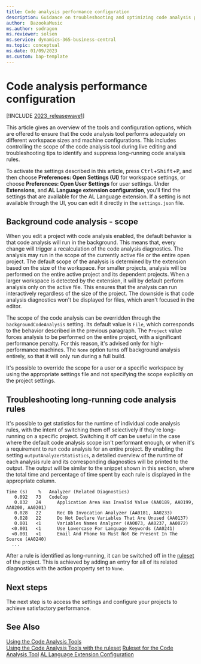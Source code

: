 ```yaml
---
title: Code analysis performance configuration
description: Guidance on troubleshooting and optimizing code analysis performance in AL for Business Central.
author:  BazookaMusic 
ms.author: sodragon
ms.reviewer: solsen
ms.service: dynamics-365-business-central
ms.topic: conceptual
ms.date: 01/09/2023
ms.custom: bap-template
---
```


# Code analysis performance configuration

[!INCLUDE [2023_releasewave1](../includes/2023_releasewave1.md)]

This article gives an overview of the tools and configuration options, which are offered to ensure that the code analysis tool performs adequately on different workspace sizes and machine configurations. This includes controlling the scope of the code analysis tool during live editing and troubleshooting tips to identify and suppress long-running code analysis rules.

To activate the settings described in this article, press <kbd>Ctrl</kbd>+<kbd>Shift</kbd>+<kbd>P</kbd>, and then choose **Preferences: Open Settings (UI)** for workspace settings, or choose **Preferences: Open User Settings** for user settings. Under **Extensions**, and **AL Language extension configuration**, you'll find the settings that are available for the AL Language extension. If a setting is not available through the UI, you can edit it directly in the `settings.json` file.

## Background code analysis - scope

When you edit a project with code analysis enabled, the default behavior is that code analysis will run in the background. This means that, every change will trigger a recalculation of the code analysis diagnostics. The analysis may run in the scope of the currently active file or the entire open project. The default scope of the analysis is determined by the extension based on the size of the workspace. For smaller projects, analysis will be performed on the entire active project and its dependent projects. When a larger workspace is detected by the extension, it will by default perform analysis only on the active file. This ensures that the analysis can run interactively regardless of the size of the project. The downside is that code analysis diagnostics won't be displayed for files, which aren't focused in the editor.

The scope of the code analysis can be overridden through the `backgroundCodeAnalysis` setting. Its default value is `File`, which corresponds to the behavior described in the previous paragraph. The `Project` value forces analysis to be performed on the entire project, with a significant performance penalty. For this reason, it's advised only for high-performance machines. The `None` option turns off background analysis entirely, so that it will only run during a full build.

It's possible to override the scope for a user or a specific workspace by using the appropriate settings file and not specifying the scope explicitly on the project settings.

## Troubleshooting long-running code analysis rules

It's possible to get statistics for the runtime of individual code analysis rules, with the intent of switching them off selectively if they're long-running on a specific project. Switching it off can be useful in the case where the default code analysis scope isn't performant enough, or when it's a requirement to run code analysis for an entire project. By enabling the setting `outputAnalyzerStatistics`, a detailed overview of the runtime of each analysis rule and its corresponding diagnostics will be printed to the output. The output will be similar to the snippet shown in this section, where the total time and percentage of time spent by each rule is displayed in the appropriate column.

```
Time (s)    %   Analyzer (Related Diagnostics)
   0.092   73   CodeCop
   0.032   24      Application Area Has Invalid Value (AA0189, AA0199, AA0200, AA0201)
   0.028   22      Rec Db Invocation Analyzer (AA0181, AA0233)
   0.028   22      Do Not Declare Variables That Are Unused (AA0137)
   0.001   <1      Variables Names Analyzer (AA0073, AA0237, AA0072)
  <0.001   <1      Use Lowercase For Language Keywords (AA0241)
  <0.001   <1      Email And Phone No Must Not Be Present In The Source (AA0240)
  ...
```

After a rule is identified as long-running, it can be switched off in the [ruleset](devenv-rule-set-syntax-for-code-analysis-tools.md) of the project. This is achieved by adding an entry for all of its related diagnostics with the action property set to `None`.

## Next steps

The next step is to access the settings and configure your projects to achieve satisfactory performance.

## See Also

[Using the Code Analysis Tools](devenv-using-code-analysis-tool.md)  
[Using the Code Analysis Tools with the ruleset](devenv-using-code-analysis-tool-with-rule-set.md)
[Ruleset for the Code Analysis Tool](devenv-rule-set-syntax-for-code-analysis-tools.md)
[AL Language Extension Configuration](devenv-al-extension-configuration.md)